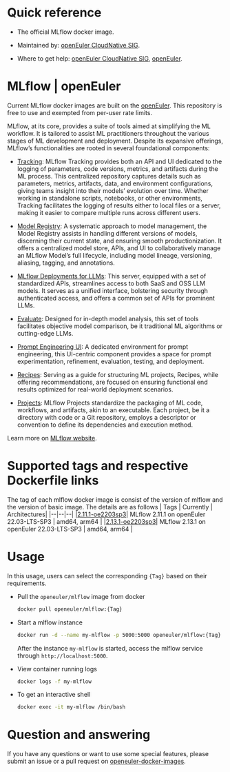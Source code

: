 # Quick reference

- The official MLflow docker image.

- Maintained by: [openEuler CloudNative SIG](https://gitee.com/openeuler/cloudnative).

- Where to get help: [openEuler CloudNative SIG](https://gitee.com/openeuler/cloudnative), [openEuler](https://gitee.com/openeuler/community).

# MLflow | openEuler
Current MLflow docker images are built on the [openEuler](https://repo.openeuler.org/). This repository is free to use and exempted from per-user rate limits.

MLflow, at its core, provides a suite of tools aimed at simplifying the ML workflow. It is tailored to assist ML practitioners throughout the various stages of ML development and deployment. Despite its expansive offerings, MLflow’s functionalities are rooted in several foundational components:

- [Tracking](https://mlflow.org/docs/latest/tracking.html#tracking): MLflow Tracking provides both an API and UI dedicated to the logging of parameters, code versions, metrics, and artifacts during the ML process. This centralized repository captures details such as parameters, metrics, artifacts, data, and environment configurations, giving teams insight into their models’ evolution over time. Whether working in standalone scripts, notebooks, or other environments, Tracking facilitates the logging of results either to local files or a server, making it easier to compare multiple runs across different users.

- [Model Registry](https://mlflow.org/docs/latest/model-registry.html#registry): A systematic approach to model management, the Model Registry assists in handling different versions of models, discerning their current state, and ensuring smooth productionization. It offers a centralized model store, APIs, and UI to collaboratively manage an MLflow Model’s full lifecycle, including model lineage, versioning, aliasing, tagging, and annotations.

- [MLflow Deployments for LLMs](https://mlflow.org/docs/latest/llms/deployments/index.html#deployments): This server, equipped with a set of standardized APIs, streamlines access to both SaaS and OSS LLM models. It serves as a unified interface, bolstering security through authenticated access, and offers a common set of APIs for prominent LLMs.

- [Evaluate](https://mlflow.org/docs/latest/models.html#model-evaluation): Designed for in-depth model analysis, this set of tools facilitates objective model comparison, be it traditional ML algorithms or cutting-edge LLMs.

- [Prompt Engineering UI](https://mlflow.org/docs/latest/llms/prompt-engineering/index.html#prompt-engineering): A dedicated environment for prompt engineering, this UI-centric component provides a space for prompt experimentation, refinement, evaluation, testing, and deployment.

- [Recipes](https://mlflow.org/docs/latest/recipes.html#recipes): Serving as a guide for structuring ML projects, Recipes, while offering recommendations, are focused on ensuring functional end results optimized for real-world deployment scenarios.

- [Projects](https://mlflow.org/docs/latest/projects.html#projects): MLflow Projects standardize the packaging of ML code, workflows, and artifacts, akin to an executable. Each project, be it a directory with code or a Git repository, employs a descriptor or convention to define its dependencies and execution method.

Learn more on [MLflow website](https://mlflow.org/docs/latest/introduction/index.html).

# Supported tags and respective Dockerfile links
The tag of each mlflow docker image is consist of the version of mlflow and the version of basic image. The details are as follows
| Tags | Currently |  Architectures|
|--|--|--|
|[2.11.1-oe2203sp3](https://gitee.com/openeuler/openeuler-docker-images/blob/master/mlflow/2.11.1/22.03-lts-sp3/Dockerfile)| MLflow 2.11.1 on openEuler 22.03-LTS-SP3 | amd64, arm64 |
|[2.13.1-oe2203sp3](https://gitee.com/openeuler/openeuler-docker-images/blob/master/mlflow/2.13.1/22.03-lts-sp3/Dockerfile)| MLflow 2.13.1 on openEuler 22.03-LTS-SP3 | amd64, arm64 |

# Usage
In this usage, users can select the corresponding `{Tag}`  based on their requirements.

- Pull the `openeuler/mlflow` image from docker
	```bash
	docker pull openeuler/mlflow:{Tag}
	```
- Start a mlflow instance

	```bash
	docker run -d --name my-mlflow -p 5000:5000 openeuler/mlflow:{Tag}
	```
	After the instance `my-mlflow` is started, access the mlflow service through `http://localhost:5000`.

- View container running logs

	```bash
	docker logs -f my-mlflow
	```
	
- To get an interactive shell

	```bash
	docker exec -it my-mlflow /bin/bash
	```

# Question and answering
If you have any questions or want to use some special features, please submit an issue or a pull request on [openeuler-docker-images](https://gitee.com/openeuler/openeuler-docker-images).
